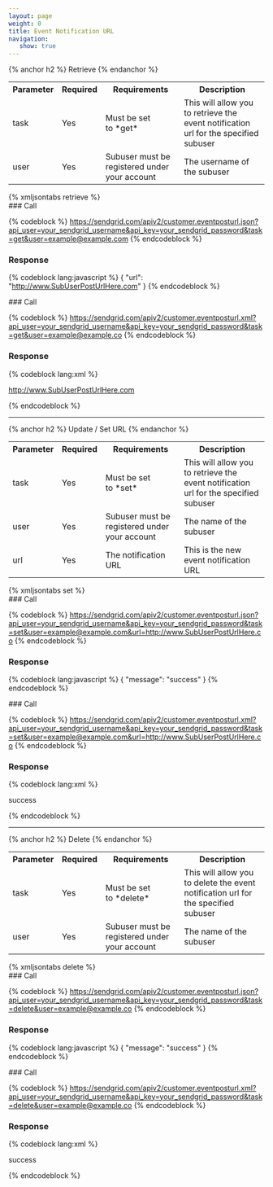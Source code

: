 ```yaml
---
layout: page
weight: 0
title: Event Notification URL
navigation:
   show: true
---
```


{% anchor h2 %} Retrieve {% endanchor %}


<table markdown="1" class="table table-bordered table-striped">
<tbody markdown="1">
<tr markdown="1">
<th markdown="1">
Parameter

</th>
<th markdown="1">
Required

</th>
<th markdown="1">
Requirements

</th>
<th markdown="1">
Description

</th>
</tr>
<tr markdown="1">
<td markdown="1">
task

</td>
<td markdown="1">
Yes

</td>
<td markdown="1">
Must be set to *get*

</td>
<td markdown="1">
This will allow you to retrieve the event notification url for the specified subuser

</td>
</tr>
<tr markdown="1">
<td markdown="1">
user

</td>
<td markdown="1">
Yes

</td>
<td markdown="1">
Subuser must be registered under your account

</td>
<td markdown="1">
The username of the subuser

</td>
</tr>
</tbody>
</table>
{% xmljsontabs retrieve %}

<div markdown="1" class="tab-content">
<div markdown="1" class="tab-pane active" id="retrieve-json">
### Call



{% codeblock %}
	https://sendgrid.com/apiv2/customer.eventposturl.json?api_user=your_sendgrid_username&api_key=your_sendgrid_password&task=get&user=example@example.com
	{% endcodeblock %}
	<h3>Response</h3>
	  
{% codeblock lang:javascript %}
{
  "url": "http://www.SubUserPostUrlHere.com"
}
{% endcodeblock %}




</div>
<div markdown="1" class="tab-pane" id="retrieve-xml">
### Call



{% codeblock %}
https://sendgrid.com/apiv2/customer.eventposturl.xml?api_user=your_sendgrid_username&api_key=your_sendgrid_password&task=get&user=example@example.co
{% endcodeblock %}
<h3>Response</h3>
  
{% codeblock lang:xml %}
<?xml version="1.0" encoding="ISO-8859-1"?>

<url>http://www.SubUserPostUrlHere.com</url>

{% endcodeblock %}




</div>
</div>

* * * * *


{% anchor h2 %} Update / Set URL {% endanchor %}


<table markdown="1" class="table table-bordered table-striped">
<tbody markdown="1">
<tr markdown="1">
<th markdown="1">
Parameter

</th>
<th markdown="1">
Required

</th>
<th markdown="1">
Requirements

</th>
<th markdown="1">
Description

</th>
</tr>
<tr markdown="1">
<td markdown="1">
task

</td>
<td markdown="1">
Yes

</td>
<td markdown="1">
Must be set to *set*

</td>
<td markdown="1">
This will allow you to retrieve the event notification url for the specified subuser

</td>
</tr>
<tr markdown="1">
<td markdown="1">
user

</td>
<td markdown="1">
Yes

</td>
<td markdown="1">
Subuser must be registered under your account

</td>
<td markdown="1">
The name of the subuser

</td>
</tr>
<tr markdown="1">
<td markdown="1">
url

</td>
<td markdown="1">
Yes

</td>
<td markdown="1">
The notification URL

</td>
<td markdown="1">
This is the new event notification URL

</td>
</tr>
</tbody>
</table>
{% xmljsontabs set %}

<div markdown="1" class="tab-content">
<div markdown="1" class="tab-pane active" id="set-json">
### Call



{% codeblock %}
	https://sendgrid.com/apiv2/customer.eventposturl.json?api_user=your_sendgrid_username&api_key=your_sendgrid_password&task=set&user=example@example.com&url=http://www.SubUserPostUrlHere.co
	{% endcodeblock %}
	<h3>Response</h3>

{% codeblock lang:javascript %}
{
  "message": "success"
}
{% endcodeblock %}




</div>
<div markdown="1" class="tab-pane" id="set-xml">
### Call



{% codeblock %}
https://sendgrid.com/apiv2/customer.eventposturl.xml?api_user=your_sendgrid_username&api_key=your_sendgrid_password&task=set&user=example@example.com&url=http://www.SubUserPostUrlHere.co
{% endcodeblock %}
<h3>Response</h3>
  
{% codeblock lang:xml %}
<?xml version="1.0" encoding="ISO-8859-1"?>

<result>
   <message>success</message>
</result>

{% endcodeblock %}




</div>
</div>

* * * * *


{% anchor h2 %} Delete {% endanchor %}


<table markdown="1" class="table table-bordered table-striped">
<tbody markdown="1">
<tr markdown="1">
<th markdown="1">
Parameter

</th>
<th markdown="1">
Required

</th>
<th markdown="1">
Requirements

</th>
<th markdown="1">
Description

</th>
</tr>
<tr markdown="1">
<td markdown="1">
task

</td>
<td markdown="1">
Yes

</td>
<td markdown="1">
Must be set to *delete*

</td>
<td markdown="1">
This will allow you to delete the event notification url for the specified subuser

</td>
</tr>
<tr markdown="1">
<td markdown="1">
user

</td>
<td markdown="1">
Yes

</td>
<td markdown="1">
Subuser must be registered under your account

</td>
<td markdown="1">
The name of the subuser

</td>
</tr>
</tbody>
</table>
{% xmljsontabs delete %}

<div markdown="1" class="tab-content">
<div markdown="1" class="tab-pane active" id="delete-json">
### Call



{% codeblock %}
	https://sendgrid.com/apiv2/customer.eventposturl.json?api_user=your_sendgrid_username&api_key=your_sendgrid_password&task=delete&user=example@example.co
	{% endcodeblock %}
	<h3>Response</h3>

{% codeblock lang:javascript %}
{
  "message": "success"
}
{% endcodeblock %}




</div>
<div markdown="1" class="tab-pane" id="delete-xml">
### Call



{% codeblock %}
https://sendgrid.com/apiv2/customer.eventposturl.xml?api_user=your_sendgrid_username&api_key=your_sendgrid_password&task=delete&user=example@example.co
{% endcodeblock %}
<h3>Response</h3>
  
{% codeblock lang:xml %}
<?xml version="1.0" encoding="ISO-8859-1"?>

<result>
   <message>success</message>
</result>

{% endcodeblock %}




</div>
</div>

